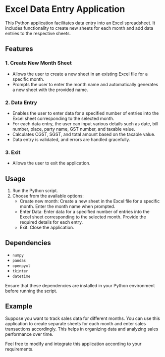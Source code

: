 # Excel Data Entry Application

This Python application facilitates data entry into an Excel spreadsheet. It includes functionality to create new sheets for each month and add data entries to the respective sheets.

## Features

### 1. Create New Month Sheet
- Allows the user to create a new sheet in an existing Excel file for a specific month.
- Prompts the user to enter the month name and automatically generates a new sheet with the provided name.

### 2. Data Entry
- Enables the user to enter data for a specified number of entries into the Excel sheet corresponding to the selected month.
- For each data entry, the user can input various details such as date, bill number, place, party name, GST number, and taxable value.
- Calculates CGST, SGST, and total amount based on the taxable value.
- Data entry is validated, and errors are handled gracefully.

### 3. Exit
- Allows the user to exit the application.

## Usage

1. Run the Python script.
2. Choose from the available options:
   - Create new month: Create a new sheet in the Excel file for a specific month. Enter the month name when prompted.
   - Enter Data: Enter data for a specified number of entries into the Excel sheet corresponding to the selected month. Provide the required details for each entry.
   - Exit: Close the application.

## Dependencies

- `numpy`
- `pandas`
- `openpyxl`
- `tkinter`
- `datetime`

Ensure that these dependencies are installed in your Python environment before running the script.

## Example

Suppose you want to track sales data for different months. You can use this application to create separate sheets for each month and enter sales transactions accordingly. This helps in organizing data and analyzing sales performance over time.

Feel free to modify and integrate this application according to your requirements.
